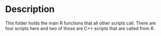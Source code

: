 
# Description

This folder holds the main R functions that all other scripts call. There are four scripts here and two of those are C++ scripts that are called from R.
